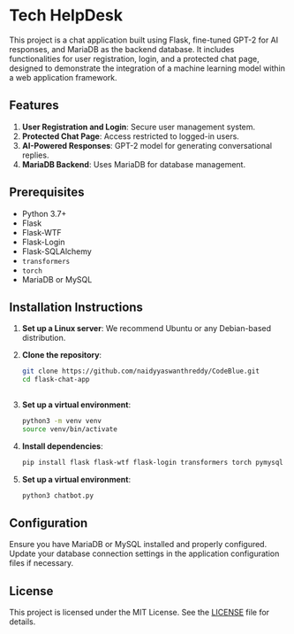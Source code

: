 # Tech HelpDesk

This project is a chat application built using Flask, fine-tuned GPT-2 for AI responses, and MariaDB as the backend database. It includes functionalities for user registration, login, and a protected chat page, designed to demonstrate the integration of a machine learning model within a web application framework.

## Features

1. **User Registration and Login**: Secure user management system.
2. **Protected Chat Page**: Access restricted to logged-in users.
3. **AI-Powered Responses**: GPT-2 model for generating conversational replies.
4. **MariaDB Backend**: Uses MariaDB for database management.

## Prerequisites

- Python 3.7+
- Flask
- Flask-WTF
- Flask-Login
- Flask-SQLAlchemy
- `transformers`
- `torch`
- MariaDB or MySQL

## Installation Instructions

1. **Set up a Linux server**: We recommend Ubuntu or any Debian-based distribution.

2. **Clone the repository**:
   ```bash
   git clone https://github.com/naidyyaswanthreddy/CodeBlue.git
   cd flask-chat-app
  
3. **Set up a virtual environment**:
   ```bash
   python3 -m venv venv
   source venv/bin/activate
4. **Install dependencies**:
   ```bash
   pip install flask flask-wtf flask-login transformers torch pymysql datasets
5. **Set up a virtual environment**:
   ```bash
   python3 chatbot.py

## Configuration

Ensure you have MariaDB or MySQL installed and properly configured. Update your database connection settings in the application configuration files if necessary.

## License

This project is licensed under the MIT License. See the [LICENSE](LICENSE) file for details.
